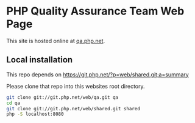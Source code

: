 # PHP Quality Assurance Team Web Page

This site is hosted online at [qa.php.net](https://qa.php.net).

## Local installation

This repo depends on https://git.php.net/?p=web/shared.git;a=summary

Please clone that repo into this websites root directory.

```bash
git clone git://git.php.net/web/qa.git qa
cd qa
git clone git://git.php.net/web/shared.git shared
php -S localhost:8080
```
